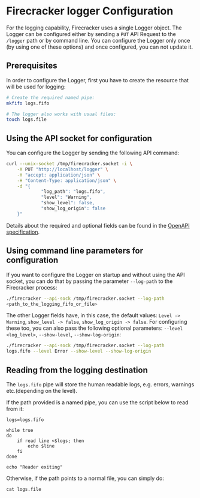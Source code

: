 # Firecracker logger Configuration

For the logging capability, Firecracker uses a single Logger object. The Logger
can be configured either by sending a `PUT` API Request to the `/logger` path or
by command line. You can configure the Logger only once (by using one of these
options) and once configured, you can not update it.

## Prerequisites

In order to configure the Logger, first you have to create the resource that
will be used for logging:

```bash
# Create the required named pipe:
mkfifo logs.fifo

# The logger also works with usual files:
touch logs.file
```

## Using the API socket for configuration

You can configure the Logger by sending the following API command:

```bash
curl --unix-socket /tmp/firecracker.socket -i \
    -X PUT "http://localhost/logger" \
    -H "accept: application/json" \
    -H "Content-Type: application/json" \
    -d "{
             "log_path": "logs.fifo",
             "level": "Warning",
             "show_level": false,
             "show_log_origin": false
    }"
```

Details about the required and optional fields can be found in the
[OpenAPI specification](../src/firecracker/openapi/firecracker.yaml).

## Using command line parameters for configuration

If you want to configure the Logger on startup and without using the API socket,
you can do that by passing the parameter `--log-path` to the Firecracker
process:

```bash
./firecracker --api-sock /tmp/firecracker.socket --log-path
<path_to_the_logging_fifo_or_file>
```

The other Logger fields have, in this case, the default values:
`Level -> Warning`, `show_level -> false`, `show_log_origin -> false`. For
configuring these too, you can also pass the following optional parameters:
`--level <log_level>`, `--show-level`, `--show-log-origin`:

```bash
./firecracker --api-sock /tmp/firecracker.socket --log-path
logs.fifo --level Error --show-level --show-log-origin
```

## Reading from the logging destination

The `logs.fifo` pipe will store the human readable logs, e.g. errors, warnings
etc.(depending on the level).

If the path provided is a named pipe, you can use the script below to read from
it:

```shell
logs=logs.fifo

while true
do
    if read line <$logs; then
        echo $line
    fi
done

echo "Reader exiting"

```

Otherwise, if the path points to a normal file, you can simply do:

```shell script
cat logs.file
```
